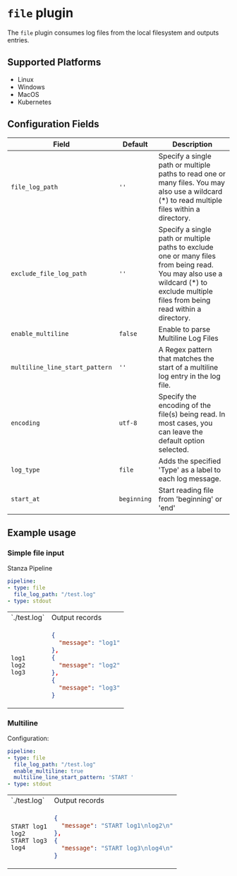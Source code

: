 
# `file` plugin

The `file` plugin consumes log files from the local filesystem and outputs entries.

## Supported Platforms

- Linux
- Windows
- MacOS
- Kubernetes

## Configuration Fields

| Field | Default | Description |
| --- | --- | --- |
| `file_log_path` | `''` | Specify a single path or multiple paths to read one or many files. You may also use a wildcard (*) to read multiple files within a directory. |
| `exclude_file_log_path` | `''` | Specify a single path or multiple paths to exclude one or many files from being read. You may also use a wildcard (*) to exclude multiple files from being read within a directory. |
| `enable_multiline` | `false` | Enable to parse Multiline Log Files |
| `multiline_line_start_pattern` | `''` | A Regex pattern that matches the start of a multiline log entry in the log file. |
| `encoding` | `utf-8` | Specify the encoding of the file(s) being read. In most cases, you can leave the default option selected. |
| `log_type` | `file` | Adds the specified 'Type' as a label to each log message. |
| `start_at` | `beginning` | Start reading file from 'beginning' or 'end' |

## Example usage

### Simple file input

Stanza Pipeline
```yaml
pipeline:
- type: file
  file_log_path: "/test.log"
- type: stdout

```

<table>
<tr><td> `./test.log` </td> <td> Output records </td></tr>
<tr>
<td>

```
log1
log2
log3
```

</td>
<td>

```json
{
  "message": "log1"
},
{
  "message": "log2"
},
{
  "message": "log3"
}
```

</td>
</tr>
</table>

### Multiline

Configuration:
```yaml
pipeline:
- type: file
  file_log_path: "/test.log"
  enable_multiline: true
  multiline_line_start_pattern: 'START '
- type: stdout
```

<table>
<tr><td> `./test.log` </td> <td> Output records </td></tr>
<tr>
<td>

```
START log1
log2
START log3
log4
```

</td>
<td>

```json
{
  "message": "START log1\nlog2\n"
},
{
  "message": "START log3\nlog4\n"
}
```

</td>
</tr>
</table>